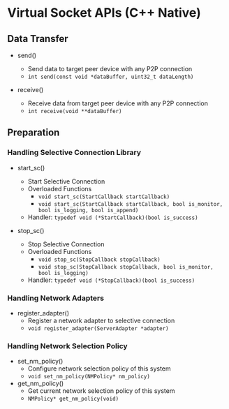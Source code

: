 # Virtual Socket APIs (C++ Native)

## Data Transfer
* send()
  * Send data to target peer device with any P2P connection
  * `int send(const void *dataBuffer, uint32_t dataLength)`

* receive()
  * Receive data from target peer device with any P2P connection
  * `int receive(void **dataBuffer)`

## Preparation
### Handling Selective Connection Library
* start_sc()
  * Start Selective Connection
  * Overloaded Functions
    * `void start_sc(StartCallback startCallback)`
    * `void start_sc(StartCallback startCallback, bool is_monitor, bool is_logging, bool is_append)`
  * Handler: `typedef void (*StartCallback)(bool is_success)`

* stop_sc()
  * Stop Selective Connection
  * Overloaded Functions
    * `void stop_sc(StopCallback stopCallback)`
    * `void stop_sc(StopCallback stopCallback, bool is_monitor, bool is_logging)`
  * Handler: `typedef void (*StopCallback)(bool is_success)`

### Handling Network Adapters
* register_adapter()
  * Register a network adapter to selective connection
  * `void register_adapter(ServerAdapter *adapter)`
  
### Handling Network Selection Policy
* set_nm_policy()
  * Configure network selection policy of this system
  * `void set_nm_policy(NMPolicy* nm_policy)`
* get_nm_policy()
  * Get current network selection policy of this system
  * `NMPolicy* get_nm_policy(void)`
